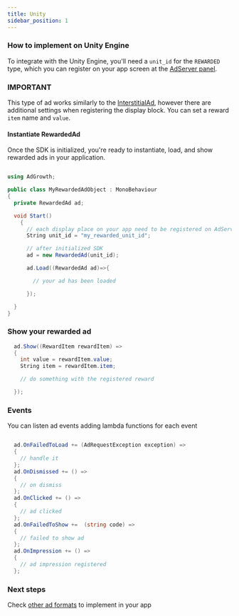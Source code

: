 ```yaml
---
title: Unity
sidebar_position: 1
---
```


### How to implement on Unity Engine

To integrate with the Unity Engine, you'll need a `unit_id` for the `REWARDED` type, which you can register on your app screen at the [AdServer panel](https://adserver.adgrowth.com/mfe-apps/apps).

### IMPORTANT

This type of ad works similarly to the [InterstitialAd](../../category/interstitial/), however there are additional settings when registering the display block.
You can set a reward `item` name and `value`.

#### Instantiate RewardedAd

Once the SDK is initialized, you're ready to instantiate, load, and show rewarded ads in your application.

```csharp

using AdGrowth;

public class MyRewardedAdObject : MonoBehaviour
{
  private RewardedAd ad;

  void Start()
    {
      // each display place on your app need to be registered on AdServer Panel.
      String unit_id = "my_rewarded_unit_id";

      // after initialized SDK
      ad = new RewardedAd(unit_id);

      ad.Load((RewardedAd ad)=>{

        // your ad has been loaded

      });

  }
}
```

### Show your rewarded ad

```csharp
  ad.Show((RewardItem rewardItem) => 
  {
    int value = rewardItem.value;
    String item = rewardItem.item;

    // do something with the registered reward

  });
```

### Events
You can listen ad events adding lambda functions for each event

```csharp

  ad.OnFailedToLoad += (AdRequestException exception) =>
  {
    // handle it
  };
  ad.OnDismissed += () =>
  {
    // on dismiss
  };
  ad.OnClicked += () =>
  {
    // ad clicked
  };
  ad.OnFailedToShow +=  (string code) =>
  {
    // failed to show ad
  };
  ad.OnImpression += () =>
  {
    // ad impression registered
  };

```

### Next steps

Check [other ad formats](../../usage/) to implement in your app
